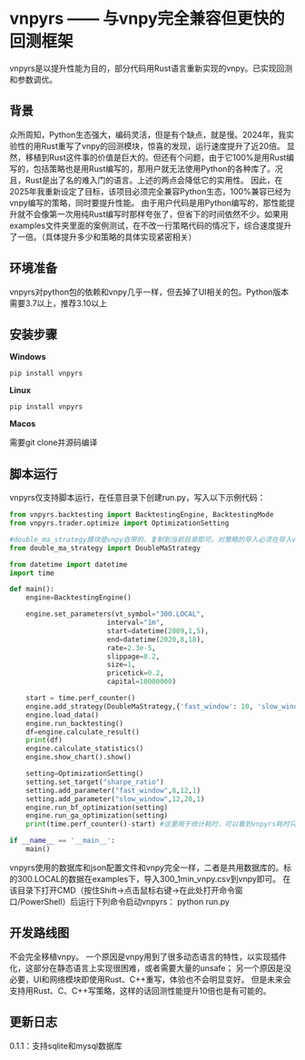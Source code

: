 # vnpyrs —— 与vnpy完全兼容但更快的回测框架

vnpyrs是以提升性能为目的，部分代码用Rust语言重新实现的vnpy。已实现回测和参数调优。

## 背景

众所周知，Python生态强大，编码灵活，但是有个缺点，就是慢。2024年，我实验性的用Rust重写了vnpy的回测模块，惊喜的发现，运行速度提升了近20倍。
显然，移植到Rust这件事的价值是巨大的。但还有个问题，由于它100%是用Rust编写的，包括策略也是用Rust编写的，那用户就无法使用Python的各种库了。况且，Rust是出了名的难入门的语言。上述的两点会降低它的实用性。
因此，在2025年我重新设定了目标，该项目必须完全兼容Python生态，100%兼容已经为vnpy编写的策略，同时要提升性能。
由于用户代码是用Python编写的，那性能提升就不会像第一次用纯Rust编写时那样夸张了，但省下的时间依然不少。如果用examples文件夹里面的案例测试，在不改一行策略代码的情况下，综合速度提升了一倍。（具体提升多少和策略的具体实现紧密相关）

## 环境准备

vnpyrs对python包的依赖和vnpy几乎一样，但去掉了UI相关的包。Python版本需要3.7以上，推荐3.10以上

## 安装步骤

**Windows**

```
pip install vnpyrs
```

**Linux**

```
pip install vnpyrs
```

**Macos**

需要git clone并源码编译


## 脚本运行

vnpyrs仅支持脚本运行，在任意目录下创建run.py，写入以下示例代码：

```Python
from vnpyrs.backtesting import BacktestingEngine, BacktestingMode
from vnpyrs.trader.optimize import OptimizationSetting

#double_ma_strategy模块是vnpy自带的，复制到当前目录即可。对策略的导入必须在导入vnpyrs之后，除非将其中的vnpy_ctastrategy替换为vnpyrs
from double_ma_strategy import DoubleMaStrategy

from datetime import datetime
import time

def main():
    engine=BacktestingEngine()

    engine.set_parameters(vt_symbol="300.LOCAL",
                        interval="1m",
                        start=datetime(2009,1,5),
                        end=datetime(2020,8,18),
                        rate=2.3e-5,
                        slippage=0.2,
                        size=1,
                        pricetick=0.2,
                        capital=10000000)

    start = time.perf_counter()
    engine.add_strategy(DoubleMaStrategy,{'fast_window': 10, 'slow_window': 20})
    engine.load_data()
    engine.run_backtesting()
    df=engine.calculate_result()
    print(df)
    engine.calculate_statistics()
    engine.show_chart().show()

    setting=OptimizationSetting()
    setting.set_target("sharpe_ratio")
    setting.add_parameter("fast_window",8,12,1)
    setting.add_parameter("slow_window",12,20,1)
    engine.run_bf_optimization(setting)
    engine.run_ga_optimization(setting)
    print(time.perf_counter()-start) #这里用于统计耗时，可以看到vnpyrs耗时只有vnpy的一半

if __name__ == '__main__':
    main()
```

vnpyrs使用的数据库和json配置文件和vnpy完全一样，二者是共用数据库的。标的300.LOCAL的数据在examples下，导入300_1min_vnpy.csv到vnpy即可。
在该目录下打开CMD（按住Shift->点击鼠标右键->在此处打开命令窗口/PowerShell）后运行下列命令启动vnpyrs：
    python run.py


## 开发路线图

不会完全移植vnpy。
一个原因是vnpy用到了很多动态语言的特性，以实现插件化，这部分在静态语言上实现很困难，或者需要大量的unsafe；
另一个原因是没必要，UI和网络模块即使用Rust、C++重写，体验也不会明显变好。
但是未来会支持用Rust、C、C++写策略，这样的话回测性能提升10倍也是有可能的。

## 更新日志
0.1.1：支持sqlite和mysql数据库